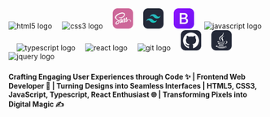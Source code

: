 <div align="left">
  <img src="https://cdn.jsdelivr.net/gh/devicons/devicon/icons/html5/html5-original.svg" height="40" alt="html5 logo"  />
  <img width="12" />
  <img src="https://cdn.jsdelivr.net/gh/devicons/devicon/icons/css3/css3-original.svg" height="40" alt="css3 logo"  />
  <img width="12" />
  <img src="https://github.com/tandpfun/skill-icons/raw/main/icons/Sass.svg" height="40" alt="sass logo"  />
  <img width="12" />
  <img src="https://github.com/tandpfun/skill-icons/raw/main/icons/TailwindCSS-Dark.svg" height="40" alt="tailwind logo"  />
  <img width="12" />
  <img src="https://github.com/tandpfun/skill-icons/raw/main/icons/Bootstrap.svg" height="40" alt="bootstrap logo"  />
  <img width="12" />
  <img src="https://cdn.jsdelivr.net/gh/devicons/devicon/icons/javascript/javascript-original.svg" height="40" alt="javascript logo"  />
  <img width="12" />
  <img src="https://cdn.jsdelivr.net/gh/devicons/devicon/icons/typescript/typescript-original.svg" height="40" alt="typescript logo"  />
  <img width="12" />
  <img src="https://cdn.jsdelivr.net/gh/devicons/devicon/icons/react/react-original.svg" height="40" alt="react logo"  />
  <img width="12" />
  <img src="https://cdn.jsdelivr.net/gh/devicons/devicon/icons/git/git-original.svg" height="40" alt="git logo"  />
  <img width="12" />
  <img src="https://github.com/tandpfun/skill-icons/raw/main/icons/Github-Dark.svg" height="40" alt="github logo"  />
  <img width="12" />
  <img src="	https://github.com/tandpfun/skill-icons/raw/main/icons/Java-Dark.svg" height="40" alt="java logo"  />
  <img width="12" />
  <img src="https://cdn.jsdelivr.net/gh/devicons/devicon/icons/jquery/jquery-original.svg" height="40" alt="jquery logo"  />
</div>

###

<h4 align="left">Crafting Engaging User Experiences through Code ✨ | Frontend Web Developer 🚀 | Turning Designs into Seamless Interfaces | HTML5, CSS3, JavaScript, Typescript, React Enthusiast 🌐 | Transforming Pixels into Digital Magic ✍️</h4>

###
